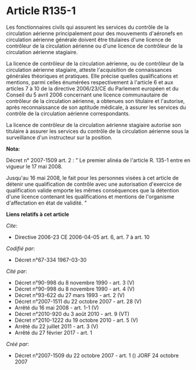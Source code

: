 # Article R135-1

Les fonctionnaires civils qui assurent les services du contrôle de la circulation aérienne principalement pour des mouvements
d'aéronefs en circulation aérienne générale doivent être titulaires d'une licence de contrôleur de la circulation aérienne ou
d'une licence de contrôleur de la circulation aérienne stagiaire.

La licence de contrôleur de la circulation aérienne, ou de contrôleur de la circulation aérienne stagiaire, atteste
l'acquisition de connaissances générales théoriques et pratiques. Elle précise quelles qualifications et mentions, parmi
celles énumérées respectivement à l'article 6 et aux articles 7 à 10 de la directive 2006/23/CE du Parlement européen et du
Conseil du 5 avril 2006 concernant une licence communautaire de contrôleur de la circulation aérienne, a obtenues son
titulaire et l'autorise, après reconnaissance de son aptitude médicale, à assurer les services du contrôle de la circulation
aérienne correspondants.

La licence de contrôleur de la circulation aérienne stagiaire autorise son titulaire à assurer les services du contrôle de la
circulation aérienne sous la surveillance d'un instructeur sur la position.

**Nota:**

Décret n° 2007-1509 art. 2 : " Le premier alinéa de l'article R. 135-1 entre en vigueur le 17 mai 2008. 

Jusqu'au 16 mai 2008, le fait pour les personnes visées à cet article de détenir une qualification de contrôle avec une
autorisation d'exercice de qualification valide emporte les mêmes conséquences que la détention d'une licence contenant les
qualifications et mentions de l'organisme d'affectation en état de validité. "

**Liens relatifs à cet article**

_Cite_:

  - Directive 2006-23 CE 2006-04-05 art. 6, art. 7 à art. 10

_Codifié par_:

  - Décret n°67-334 1967-03-30

_Cité par_:

  - Décret n°90-998 du 8 novembre 1990 - art. 3 (V)
  - Décret n°90-998 du 8 novembre 1990 - art. 4 (V)
  - Décret n°93-622 du 27 mars 1993 - art. 2 (V)
  - Décret n°2007-1511 du 22 octobre 2007 - art. 28 (V)
  - Arrêté du 16 mai 2008 - art. 1-1 (V)
  - Décret n°2010-920 du 3 août 2010 - art. 9 (VT)
  - Décret n°2010-1222 du 19 octobre 2010 - art. 5 (V)
  - Arrêté du 22 juillet 2011 - art. 3 (V)
  - Arrêté du 27 février 2017 - art. 1

_Créé par_:

  - Décret n°2007-1509 du 22 octobre 2007 - art. 1 () JORF 24 octobre 2007
